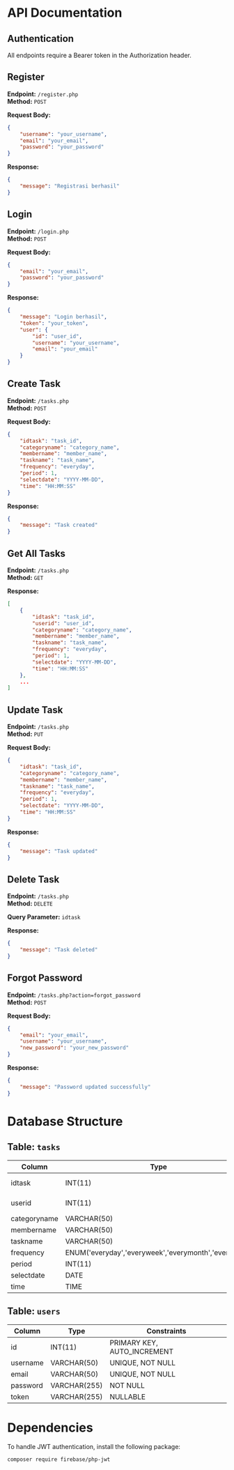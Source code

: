 # API Documentation

## Authentication
All endpoints require a Bearer token in the Authorization header.

## Register
**Endpoint:** `/register.php`  
**Method:** `POST`  

**Request Body:**
```json
{
    "username": "your_username",
    "email": "your_email",
    "password": "your_password"
}
```

**Response:**
```json
{
    "message": "Registrasi berhasil"
}
```

## Login
**Endpoint:** `/login.php`  
**Method:** `POST`  

**Request Body:**
```json
{
    "email": "your_email",
    "password": "your_password"
}
```

**Response:**
```json
{
    "message": "Login berhasil",
    "token": "your_token",
    "user": {
        "id": "user_id",
        "username": "your_username",
        "email": "your_email"
    }
}
```

## Create Task
**Endpoint:** `/tasks.php`  
**Method:** `POST`  

**Request Body:**
```json
{
    "idtask": "task_id",
    "categoryname": "category_name",
    "membername": "member_name",
    "taskname": "task_name",
    "frequency": "everyday",
    "period": 1,
    "selectdate": "YYYY-MM-DD",
    "time": "HH:MM:SS"
}
```

**Response:**
```json
{
    "message": "Task created"
}
```

## Get All Tasks
**Endpoint:** `/tasks.php`  
**Method:** `GET`  

**Response:**
```json
[
    {
        "idtask": "task_id",
        "userid": "user_id",
        "categoryname": "category_name",
        "membername": "member_name",
        "taskname": "task_name",
        "frequency": "everyday",
        "period": 1,
        "selectdate": "YYYY-MM-DD",
        "time": "HH:MM:SS"
    },
    ...
]
```

## Update Task
**Endpoint:** `/tasks.php`  
**Method:** `PUT`  

**Request Body:**
```json
{
    "idtask": "task_id",
    "categoryname": "category_name",
    "membername": "member_name",
    "taskname": "task_name",
    "frequency": "everyday",
    "period": 1,
    "selectdate": "YYYY-MM-DD",
    "time": "HH:MM:SS"
}
```

**Response:**
```json
{
    "message": "Task updated"
}
```

## Delete Task
**Endpoint:** `/tasks.php`  
**Method:** `DELETE`  

**Query Parameter:** `idtask`  

**Response:**
```json
{
    "message": "Task deleted"
}
```

## Forgot Password
**Endpoint:** `/tasks.php?action=forgot_password`  
**Method:** `POST`  

**Request Body:**
```json
{
    "email": "your_email",
    "username": "your_username",
    "new_password": "your_new_password"
}
```

**Response:**
```json
{
    "message": "Password updated successfully"
}
```

# Database Structure

## Table: `tasks`
| Column       | Type                                       | Constraints       |
|-------------|------------------------------------------|------------------|
| idtask      | INT(11)                                   | PRIMARY KEY, AUTO_INCREMENT |
| userid      | INT(11)                                   | FOREIGN KEY(users.id) |
| categoryname| VARCHAR(50)                               | NULLABLE         |
| membername  | VARCHAR(50)                               | NULLABLE         |
| taskname    | VARCHAR(50)                               | NULLABLE         |
| frequency   | ENUM('everyday','everyweek','everymonth','everyyear') | NULLABLE |
| period      | INT(11)                                   | NULLABLE         |
| selectdate  | DATE                                      | NULLABLE         |
| time        | TIME                                      | NULLABLE         |

## Table: `users`
| Column    | Type         | Constraints      |
|-----------|------------|-----------------|
| id        | INT(11)     | PRIMARY KEY, AUTO_INCREMENT |
| username  | VARCHAR(50) | UNIQUE, NOT NULL |
| email     | VARCHAR(50) | UNIQUE, NOT NULL |
| password  | VARCHAR(255)| NOT NULL         |
| token     | VARCHAR(255)| NULLABLE         |

# Dependencies
To handle JWT authentication, install the following package:
```
composer require firebase/php-jwt
```
